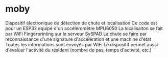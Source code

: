 # moby
Dispositif électronique de détection de chute et localisation
Ce code est pour un ESP32 equipé d'un accéléromètre MPU6050
La localisaiton se fait par WiFi Fingerprinting sur le serveur SySPAD
La chute se faire par reconnaissance d'une signature d'accélération et une machine d'état
Toutes les informations sont envoyés par WiFi
Le dispositif permet aussi d'évaluer l'activité du résident (nombre de pas, temps d'activité, etc.)

